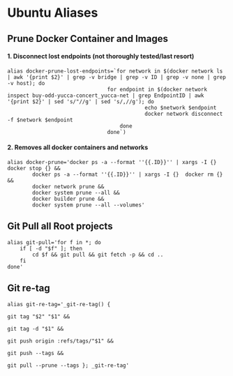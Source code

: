 # Ubuntu Aliases

## Prune Docker Container and Images

#### 1. Disconnect lost endpoints (not thoroughly tested/last resort)

```shell
alias docker-prune-lost-endpoints=`for network in $(docker network ls | awk '{print $2}' | grep -v bridge | grep -v ID | grep -v none | grep -v host); do
  								for endpoint in $(docker network inspect buy-odd-yucca-concert_yucca-net | grep EndpointID | awk '{print $2}' | sed 's/"//g' | sed 's/,//g'); do
  											echo $network $endpoint
  											docker network disconnect -f $network $endpoint
  									done
								done`)
```

#### 2. Removes all docker containers and networks

```shell
alias docker-prune='docker ps -a --format ''{{.ID}}'' | xargs -I {}  docker stop {} &&
        docker ps -a --format ''{{.ID}}'' | xargs -I {}  docker rm {} &&
        docker network prune &&
        docker system prune --all &&
        docker builder prune &&
        docker system prune --all --volumes'
```

## Git Pull all Root projects

```shell
alias git-pull='for f in *; do
    if [ -d "$f" ]; then
        cd $f && git pull && git fetch -p && cd ..
    fi
done'
```

## Git re-tag

```shell
alias git-re-tag='_git-re-tag() {
																		git tag "$2" "$1" &&
																		git tag -d "$1" &&
																		git push origin :refs/tags/"$1" &&
																		git push --tags &&
																		git pull --prune --tags }; _git-re-tag'
```
